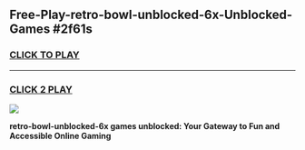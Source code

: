 
## Free-Play-retro-bowl-unblocked-6x-Unblocked-Games #2f61s
<h3>
<a href="https://news.freeplayer.one?title=retro-bowl-unblocked-6x&ref=8M">CLICK TO PLAY</a></h3>
<hr>

<h3>
<a href="https://news.freeplayer.one?title=retro-bowl-unblocked-6x&ref=8M">CLICK 2 PLAY</a>
  
</h3>

<a href="https://news.freeplayer.one?title=retro-bowl-unblocked-6x&ref=8M"><img src="https://clearcache.store/games.png"></a>


**retro-bowl-unblocked-6x games unblocked: Your Gateway to Fun and Accessible Online Gaming**
